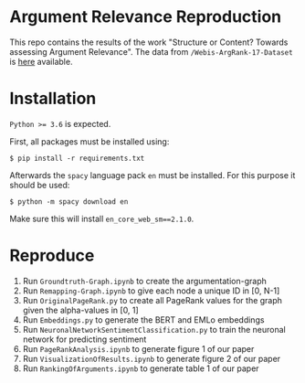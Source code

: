 # Argument Relevance Reproduction
This repo contains the results of the work "Structure or Content? Towards assessing Argument Relevance".
The data from `/Webis-ArgRank-17-Dataset` is [here](http://argumentation.bplaced.net/arguana/data) available.

# Installation
`Python >= 3.6` is expected.

First, all packages must be installed using:

    $ pip install -r requirements.txt

Afterwards the `spacy` language pack `en` must be installed. For this purpose it should be used:

    $ python -m spacy download en

Make sure this will install `en_core_web_sm==2.1.0`.

# Reproduce

1. Run `Groundtruth-Graph.ipynb` to create the argumentation-graph
2. Run `Remapping-Graph.ipynb` to give each node a unique ID in [0, N-1]
3. Run `OriginalPageRank.py` to create all PageRank values for the graph given the alpha-values in [0, 1]
4. Run `Embeddings.py` to generate the BERT and EMLo embeddings
5. Run `NeuronalNetworkSentimentClassification.py` to train the neuronal network for predicting sentiment
6. Run `PageRankAnalysis.ipynb` to generate figure 1 of our paper
7. Run `VisualizationOfResults.ipynb` to generate figure 2 of our paper
8. Run `RankingOfArguments.ipynb` to generate table 1 of our paper